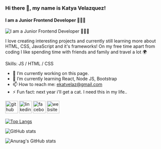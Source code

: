 ### Hi there 👋, my name is Katya Velazquez!
#### I am a Junior Frontend Developer 👩🏻‍💻
![I am a Junior Frontend Developer 👩🏻‍💻](https://media.licdn.com/dms/image/D4E16AQE5oktCmfickA/profile-displaybackgroundimage-shrink_350_1400/0/1695324979035?e=1700697600&v=beta&t=wE_T2yWJo8w-XCEgtLBj8kjbLv5mSN3acoGu2hDXWXA)

I love creating interesting projects and currently still learning more about HTML, CSS, JavaScript and it's frameworks! On my free time apart from coding I like spending time with friends and family and travel a lot 🌍

Skills: JS / HTML / CSS

- 🔭 I’m currently working on this page. 
- 🌱 I’m currently learning React, Node JS, Bootstrap 
- 📫 How to reach me: ekatvelaz@gmail.com 
- ⚡ Fun fact: next year i'll get a cat. I need this in my life.. 


[<img src='https://cdn.jsdelivr.net/npm/simple-icons@3.0.1/icons/github.svg' alt='github' height='40'>](https://github.com/ekat-velaz)  [<img src='https://cdn.jsdelivr.net/npm/simple-icons@3.0.1/icons/linkedin.svg' alt='linkedin' height='40'>](https://www.linkedin.com/in/www.linkedin.com/in/ekaterina-velazquez-0bb44a292/)  [<img src='https://cdn.jsdelivr.net/npm/simple-icons@3.0.1/icons/facebook.svg' alt='facebook' height='40'>](https://www.facebook.com/https://www.facebook.com/profile.php?id=100079784062688)  [<img src='https://cdn.jsdelivr.net/npm/simple-icons@3.0.1/icons/icloud.svg' alt='website' height='40'>](https://ekat-velaz.github.io/protfolio/)  

[![Top Langs](https://github-readme-stats.vercel.app/api/top-langs/?username=ekat-velaz&show_icons=true&theme=transparent)](https://github.com/anuraghazra/github-readme-stats)

![GitHub stats](https://github-readme-stats.vercel.app/api?username=ekat-velaz&show_icons=true&theme=transparent)  


![Anurag's GitHub stats](https://github-readme-stats.vercel.app/api?username=ekat-velaz&show_icons=true&theme=synthwave)
<!--
**ekat-velaz/ekat-velaz** is a ✨ _special_ ✨ repository because its `README.md` (this file) appears on your GitHub profile.

Here are some ideas to get you started:

- 🔭 I’m currently working on ...
- 🌱 I’m currently learning ...
- 👯 I’m looking to collaborate on ...
- 🤔 I’m looking for help with ...
- 💬 Ask me about ...
- 📫 How to reach me: ...
- 😄 Pronouns: ...
- ⚡ Fun fact: ...
-->
